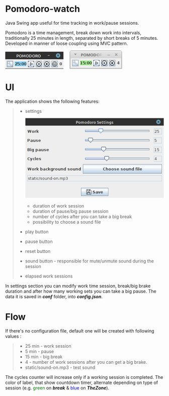 [![<Rainy>](https://img.shields.io/circleci/build/gh/git-danutdruta/pomodoro-watch?style=plastic&token=f34f1aaa34bdd4be3a71c2c75cf4e9e924f76f6b)]()

# Pomodoro-watch
Java Swing app useful for time tracking in work/pause sessions. 

Pomodoro  is a time management, break down work into intervals, traditionally 25 minutes in length, separated by short breaks of 5 minutes.
 Developed in manner of loose coupling using MVC pattern.

![alt text](https://github.com/git-danutdruta/pomodoro-watch/blob/master/static/pomodoro_screenshot.png) &nbsp;&nbsp;&nbsp;
![alt text](https://github.com/git-danutdruta/pomodoro-watch/blob/master/static/pomodoro_pause_time.png)
# UI
The application shows the following features:
> - settings
>  
>   ![alt text](https://github.com/git-danutdruta/pomodoro-watch/blob/master/static/pomodoro_settings_dialog.png)
>   - duration of work session
>   - duration of pause/big pause session
>   - number of cycles after you can take a big break 
>   - possibility to choose a sound file
> - play button
> - pause button
> - reset button
> - sound button - responsible for mute/unmute sound during the session
> - elapsed work sessions

In settings section you can modify work time session, break/big brake duration and after how many working sets
you can take a big pause.
The data it is saved in ***conf*** folder, into ***config.json***.

# Flow
If there's no configuration file, default one will be created with following values : 
> - 25 min - work session
> - 5 min - pause
> - 15 min - big break
> - 4 - number of work sessions after you can get a big brake.
> - static/sound-on.mp3 - test sound

The cycles counter will increase only if a working session is completed.
The color of label, that show countdown timer, alternate depending on type of session (e.g. <span style="color:green">green</span> on ***break*** & <span style="color:blue">blue</span> on ___TheZone___).    